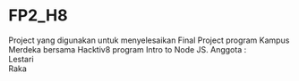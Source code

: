 # FP2_H8
Project yang digunakan untuk menyelesaikan Final Project program Kampus Merdeka bersama Hacktiv8 program Intro to Node JS.
Anggota : <br/>
Lestari <br/>
Raka
